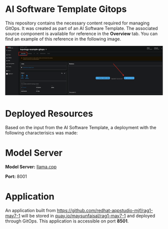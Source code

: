 # AI Software Template Gitops

This repository contains the necessary content required for managing GitOps. It was created as part of an AI Software Template. The associated source component is available for reference in the **Overview** tab. You can find an example of this reference in the following image.

![Overview Tab](./images/overview-dependency.png)

# Deployed Resources
Based on the input from the AI Software Template, a deployment with the following characterisics was made:

# Model Server
**Model Server:** [llama.cpp]( https://github.com/containers/ai-lab-recipes/tree/main/model_servers/llamacpp_python)

**Port:** 8001

# Application
An application built from https://github.com/redhat-appstudio-mjf/rag1-may7-1 will be stored in [quay.io/maysunfaisal/rag1-may7-1](https://quay.io/maysunfaisal/rag1-may7-1) and deployed through GitOps. This application is accessible on port **8501**.